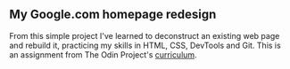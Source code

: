 ## My Google.com homepage redesign

From this simple project I've learned to deconstruct an existing web page and rebuild it, practicing my skills in HTML, CSS, DevTools and Git.
This is an assignment from The Odin Project's [curriculum](http://www.theodinproject.com/courses/web-development-101/lessons/html-css).